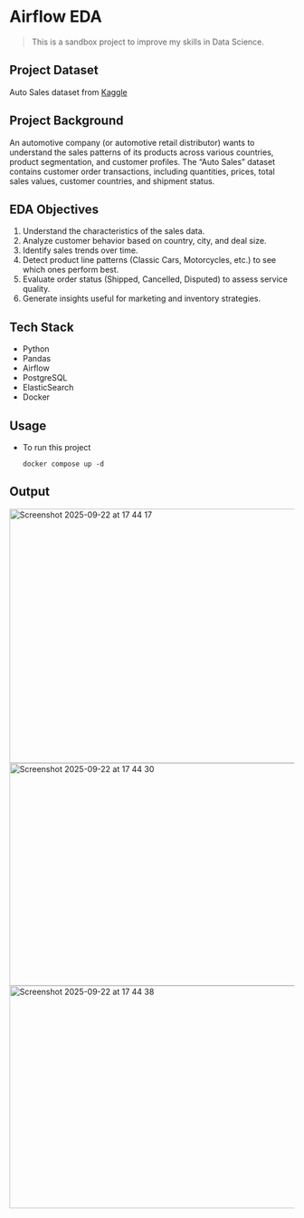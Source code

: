 # Airflow EDA

> This is a sandbox project to improve my skills in Data Science.

## Project Dataset

Auto Sales dataset from [Kaggle](https://www.kaggle.com/datasets/ddosad/auto-sales-data)

## Project Background

An automotive company (or automotive retail distributor) wants to understand the sales patterns of its products across various countries, product segmentation, and customer profiles. The “Auto Sales” dataset contains customer order transactions, including quantities, prices, total sales values, customer countries, and shipment status.

## EDA Objectives

1. Understand the characteristics of the sales data.
2. Analyze customer behavior based on country, city, and deal size.
3. Identify sales trends over time.
4. Detect product line patterns (Classic Cars, Motorcycles, etc.) to see which ones perform best.
5. Evaluate order status (Shipped, Cancelled, Disputed) to assess service quality.
6. Generate insights useful for marketing and inventory strategies.

## Tech Stack

- Python
- Pandas
- Airflow
- PostgreSQL
- ElasticSearch
- Docker

## Usage

- To run this project

  ```shell
  docker compose up -d
  ```

## Output
<img width="1440" height="449" alt="Screenshot 2025-09-22 at 17 44 17" src="https://github.com/user-attachments/assets/1b4e4579-224c-4bd4-b5d8-8f4cc86dbaf1" />
<img width="1440" height="393" alt="Screenshot 2025-09-22 at 17 44 30" src="https://github.com/user-attachments/assets/03a09c40-7f21-4bd8-936b-4a6889f92340" />
<img width="1440" height="393" alt="Screenshot 2025-09-22 at 17 44 38" src="https://github.com/user-attachments/assets/b18ab900-37ee-4ef0-a0b5-5409e0725d79" />


